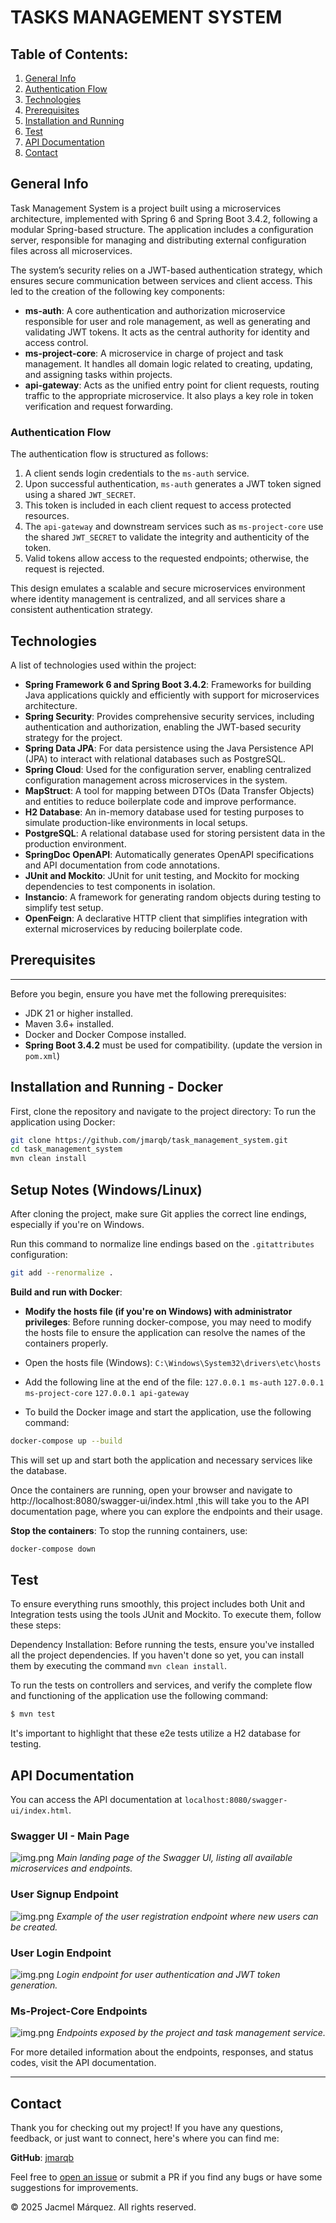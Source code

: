 # TASKS MANAGEMENT SYSTEM

## Table of Contents:

1. [General Info](#general-info)
2. [Authentication Flow](#authentication-flow)
3. [Technologies](#technologies)
4. [Prerequisites](#prerequisites)
5. [Installation and Running](#installation-and-running---docker)
6. [Test](#test)
7. [API Documentation](#api-documentation)
8. [Contact](#contact)

## General Info

Task Management System is a project built using a microservices architecture, implemented with Spring 6 and Spring Boot
3.4.2, following a modular Spring-based structure. The application includes a configuration server, responsible for
managing and distributing external configuration files across all microservices.

The system’s security relies on a JWT-based authentication strategy, which ensures secure communication between services
and client access. This led to the creation of the following key components:

- **ms-auth**: A core authentication and authorization microservice responsible for user and role management, as well as
  generating and validating JWT tokens. It acts as the central authority for identity and access control.
- **ms-project-core**: A microservice in charge of project and task management. It handles all domain logic related to
  creating, updating, and assigning tasks within projects.
- **api-gateway**: Acts as the unified entry point for client requests, routing traffic to the appropriate microservice.
  It also plays a key role in token verification and request forwarding.

### Authentication Flow

The authentication flow is structured as follows:

1. A client sends login credentials to the `ms-auth` service.
2. Upon successful authentication, `ms-auth` generates a JWT token signed using a shared `JWT_SECRET`.
3. This token is included in each client request to access protected resources.
4. The `api-gateway` and downstream services such as `ms-project-core` use the shared `JWT_SECRET` to validate the
   integrity and authenticity of the token.
5. Valid tokens allow access to the requested endpoints; otherwise, the request is rejected.

This design emulates a scalable and secure microservices environment where identity management is centralized, and all
services share a consistent authentication strategy.

## Technologies

A list of technologies used within the project:

- **Spring Framework 6 and Spring Boot 3.4.2**: Frameworks for building Java applications quickly and efficiently with
  support for microservices architecture.
- **Spring Security**: Provides comprehensive security services, including authentication and authorization, enabling
  the JWT-based security strategy for the project.
- **Spring Data JPA**: For data persistence using the Java Persistence API (JPA) to interact with relational databases
  such as PostgreSQL.
- **Spring Cloud**: Used for the configuration server, enabling centralized configuration management across
  microservices in the system.
- **MapStruct**: A tool for mapping between DTOs (Data Transfer Objects) and entities to reduce boilerplate code and
  improve performance.
- **H2 Database**: An in-memory database used for testing purposes to simulate production-like environments in local
  setups.
- **PostgreSQL**: A relational database used for storing persistent data in the production environment.
- **SpringDoc OpenAPI**: Automatically generates OpenAPI specifications and API documentation from code annotations.
- **JUnit and Mockito**: JUnit for unit testing, and Mockito for mocking dependencies to test components in isolation.
- **Instancio**: A framework for generating random objects during testing to simplify test setup.
- **OpenFeign**: A declarative HTTP client that simplifies integration with external microservices by reducing
  boilerplate code.

## Prerequisites

***
Before you begin, ensure you have met the following prerequisites:

* JDK 21 or higher installed.
* Maven 3.6+ installed.
* Docker and Docker Compose installed.
* **Spring Boot 3.4.2** must be used for compatibility. (update the version in `pom.xml`)

## Installation and Running - Docker

First, clone the
repository and navigate to the project directory:
To run the application using Docker:

```bash
git clone https://github.com/jmarqb/task_management_system.git
cd task_management_system
mvn clean install
```

## Setup Notes (Windows/Linux)

After cloning the project, make sure Git applies the correct line endings, especially if you're on Windows.

Run this command to normalize line endings based on the `.gitattributes` configuration:

```bash
git add --renormalize .
```

**Build and run with Docker**:

- **Modify the hosts file (if you're on Windows) with administrator privileges**: Before running docker-compose, you may
  need to modify the hosts file to ensure the application can resolve the names of the containers properly.

- Open the hosts file (Windows): `C:\Windows\System32\drivers\etc\hosts`
- Add the following line at the end of the file:
  `127.0.0.1 ms-auth`
  `127.0.0.1 ms-project-core`
  `127.0.0.1 api-gateway`

- To build the Docker image and start the application, use the following command:

```bash
docker-compose up --build
```

This will set up and start both the application and necessary services like the database.

Once the containers are running, open your browser and navigate to http://localhost:8080/swagger-ui/index.html ,this
will take you to the API documentation page, where you can explore the endpoints and their usage.

**Stop the containers**:
To stop the running containers, use:

```bash
docker-compose down
```

## Test

To ensure everything runs smoothly, this project includes both Unit and Integration tests using the tools JUnit and
Mockito.
To execute them, follow these steps:

Dependency Installation: Before running the tests, ensure you've installed all the project dependencies. If you haven't
done so yet, you can install them by executing the command `mvn clean install`.

To run the tests on controllers and services, and verify the complete flow and functioning of the application use the
following command:

```bash
$ mvn test
```

It's important to highlight that these e2e tests utilize a H2 database for testing.

## API Documentation

You can access the API documentation at `localhost:8080/swagger-ui/index.html`.

### Swagger UI - Main Page
![img.png](./api_doc_img/principal.png)
*Main landing page of the Swagger UI, listing all available microservices and endpoints.*

### User Signup Endpoint
![img.png](./api_doc_img/user_signup.png)
*Example of the user registration endpoint where new users can be created.*

### User Login Endpoint
![img.png](./api_doc_img/user_login.png)
*Login endpoint for user authentication and JWT token generation.*

### Ms-Project-Core Endpoints
![img.png](./api_doc_img/ms-project.png)
*Endpoints exposed by the project and task management service.*

For more detailed information about the endpoints, responses, and status codes, visit the API documentation.

---

## Contact

Thank you for checking out my project! If you have any questions, feedback, or just want to connect, here's where you
can find me:

**GitHub**: [jmarqb](https://github.com/jmarqb)

Feel free to [open an issue](https://github.com/jmarqb/task_management_system/issues) or submit a PR if you find any bugs or have some
suggestions for improvements.

© 2025 Jacmel Márquez. All rights reserved.